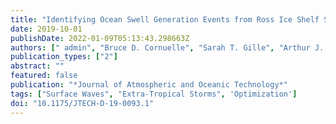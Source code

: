 ```yaml
---
title: "Identifying Ocean Swell Generation Events from Ross Ice Shelf Seismic Data"
date: 2019-10-01
publishDate: 2022-01-09T05:13:43.298663Z
authors: [" admin", "Bruce D. Cornuelle", "Sarah T. Gille", "Arthur J. Miller", "Peter D. Bromirski"]
publication_types: ["2"]
abstract: ""
featured: false
publication: "*Journal of Atmospheric and Oceanic Technology*"
tags: ["Surface Waves", "Extra-Tropical Storms", 'Optimization']
doi: "10.1175/JTECH-D-19-0093.1"
---
```

